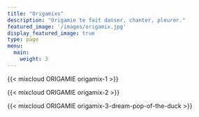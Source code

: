 ```yaml
---
title: "Origamixs"
description: "Origamie te fait danser, chanter, pleurer."
featured_image: '/images/origamix.jpg'
display_featured_image: true
type: page
menu:
  main:
    weight: 3
---
```


{{< mixcloud ORIGAMIE origamix-1 >}}

{{< mixcloud ORIGAMIE origamix-2 >}}

{{< mixcloud ORIGAMIE origamix-3-dream-pop-of-the-duck >}}